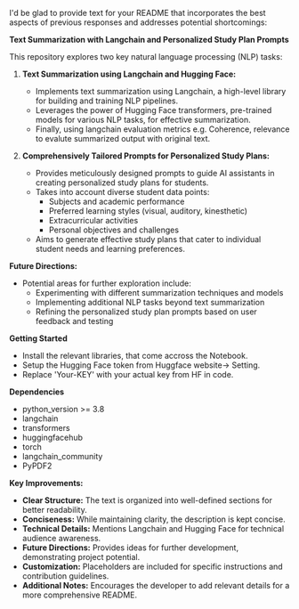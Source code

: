 I'd be glad to provide text for your README that incorporates the best aspects of previous responses and addresses potential shortcomings:

**Text Summarization with Langchain and Personalized Study Plan Prompts**

This repository explores two key natural language processing (NLP) tasks:

1. **Text Summarization using Langchain and Hugging Face:**
   - Implements text summarization using Langchain, a high-level library for building and training NLP pipelines.
   - Leverages the power of Hugging Face transformers, pre-trained models for various NLP tasks, for effective summarization.
   - Finally, using langchain evaluation metrics e.g. Coherence, relevance to evalute summarized output with original text. 

2. **Comprehensively Tailored Prompts for Personalized Study Plans:**
   - Provides meticulously designed prompts to guide AI assistants in creating personalized study plans for students.
   - Takes into account diverse student data points:
     - Subjects and academic performance
     - Preferred learning styles (visual, auditory, kinesthetic)
     - Extracurricular activities
     - Personal objectives and challenges
   - Aims to generate effective study plans that cater to individual student needs and learning preferences.

**Future Directions:**

- Potential areas for further exploration include:
   - Experimenting with different summarization techniques and models
   - Implementing additional NLP tasks beyond text summarization
   - Refining the personalized study plan prompts based on user feedback and testing

**Getting Started**

- Install the relevant libraries, that come accross the Notebook.
- Setup the Hugging Face token from Huggface website-> Setting.
- Replace 'Your-KEY' with your actual key from HF in code.

**Dependencies**

- python_version >= 3.8
- langchain
- transformers
- huggingfacehub
- torch
- langchain_community
- PyPDF2

**Key Improvements:**

- **Clear Structure:** The text is organized into well-defined sections for better readability.
- **Conciseness:** While maintaining clarity, the description is kept concise.
- **Technical Details:** Mentions Langchain and Hugging Face for technical audience awareness.
- **Future Directions:** Provides ideas for further development, demonstrating project potential.
- **Customization:** Placeholders are included for specific instructions and contribution guidelines.
- **Additional Notes:** Encourages the developer to add relevant details for a more comprehensive README.
